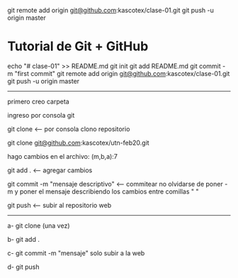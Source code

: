 ﻿
git remote add origin git@github.com:kascotex/clase-01.git
git push -u origin master

# Tutorial de Git + GitHub
echo "# clase-01" >> README.md
git init
git add README.md
git commit -m "first commit"
git remote add origin git@github.com:kascotex/clase-01.git
git push -u origin master

----------------------------
primero creo carpeta

ingreso por consola git

git clone   <-- por consola clono repositorio

git clone git@github.com:kascotex/utn-feb20.git

hago cambios  en el archivo:
(m,b,a):7

git add .  <-- agregar cambios


git commit -m "mensaje descriptivo"   <-- commitear
no olvidarse de poner -m
 y poner el mensaje describiendo
los cambios entre comillas " "

git push  <-- subir al repositorio web

*******************************************************

a- git clone 
(una vez)

b- git add .

c- git commit -m "mensaje"
solo subir a la web

d- git push









